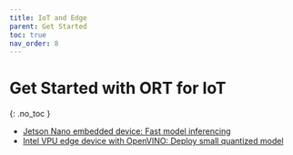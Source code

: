 ```yaml
---
title: IoT and Edge
parent: Get Started
toc: true
nav_order: 8
---
```

# Get Started with ORT for IoT
{: .no_toc }

 * [Jetson Nano embedded device: Fast model inferencing](https://github.com/Azure-Samples/onnxruntime-iot-edge/blob/master/README-ONNXRUNTIME-arm64.md)
* [Intel VPU edge device with OpenVINO: Deploy small quantized model](https://github.com/Azure-Samples/onnxruntime-iot-edge/blob/master/README-ONNXRUNTIME-OpenVINO.md)